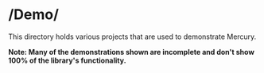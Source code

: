 # /Demo/

This directory holds various projects that are used to demonstrate Mercury.

**Note: Many of the demonstrations shown are incomplete and don't show 100% of the library's functionality.**